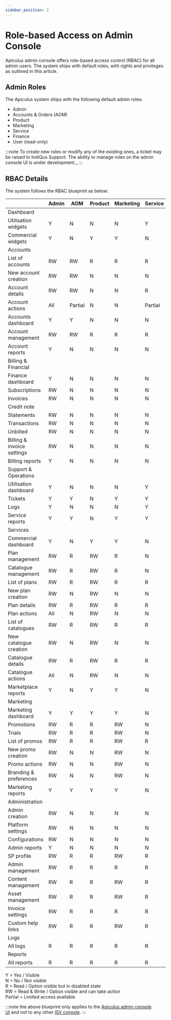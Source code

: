 ```yaml
---
sidebar_position: 3
---
```

# Role-based Access on Admin Console

Apiculus admin console offers role-based access control (RBAC) for all admin users. The system ships with default roles, with rights and privileges as outlined in this article.

## Admin Roles

The Apiculus system ships with the following default admin roles:

- Admin
- Accounts & Orders (AOM)
- Product
- Marketing
- Service
- Finance
- User (read-only)

:::note
To create new roles or modify any of the existing ones, a ticket may be raised to IndiQus Support. The ability to manage roles on the admin console UI is under development._
:::

## RBAC Details

The system follows the RBAC blueprint as below:

||Admin|AOM|Product|Marketing|Service|Finance|User|
|---|---|---|---|---|---|---|---|
|Dashboard|   |   |   |   |   |   |   |
|Utilisation widgets|Y|N|N|N|Y|N|Y|
|Commercial widgets|Y|N|Y|Y|N|Y|Y|
|Accounts|   |   |   |   |   |   |   |
|List of accounts|RW|RW|R|R|R|R|R|
|New account creation|RW|RW|N|N|N|N|N|
|Account details|RW|RW|N|N|R|R|R|
|Account actions|All|Partial|N|N|Partial|Partial|N|
|Accounts dashboard|Y|Y|N|N|N|N|Y|
|Account management|RW|RW|R|R|R|R|R|
|Account reports|Y|N|N|N|N|Y|Y|
|Billing & Financial|   |   |   |   |   |   |   |
|Finance dashboard|Y|N|N|N|N|Y|Y|
|Subscriptions|RW|N|N|N|N|RW|R|
|Invoices|RW|N|N|N|N|RW|R|
|Credit note||||||||
|Statements|RW|N|N|N|N|RW|R|
|Transactions|RW|N|N|N|N|RW|R|
|Unbilled|RW|N|N|N|N|RW|R|
|Billing & invoice settings|RW|N|N|N|N|RW|N|
|Billing reports|Y|N|N|N|N|Y|Y|
|Support & Operations|   |   |   |   |   |   |   |
|Utilisation dashboard|Y|N|N|N|Y|N|Y|
|Tickets|Y|Y|N|Y|Y|N|Y|
|Logs|Y|N|N|N|Y|N|Y|
|Service reports|Y|Y|N|Y|Y|N|Y|
|Services|   |   |   |   |   |   |   |
|Commercial dashboard|Y|N|Y|Y|N|N|Y|
|Plan management|RW|R|RW|R|N|N|R|
|Catalogue management|RW|R|RW|R|N|N|R|
|List of plans|RW|R|RW|R|R|R|R|
|New plan creation|RW|N|RW|N|N|N|N|
|Plan details|RW|R|RW|R|R|R|R|
|Plan actions|All|N|RW|N|N|N|N|
|List of catalogues|RW|R|RW|R|R|R|R|
|New catalogue creation|RW|N|RW|N|N|N|N|
|Catalogue details|RW|R|RW|R|R|R|R|
|Catalogue actions|All|N|RW|N|N|N|N|
|Marketplace reports|Y|N|Y|Y|N|N|Y|
|Marketing|   |   |   |   |   |   |   |
|Marketing dashboard|Y|Y|Y|Y|N|N|Y|
|Promotions|RW|R|R|RW|N|N|R|
|Trials|RW|R|R|RW|N|N|R|
|List of promos|RW|R|R|RW|R|R|R|
|New promo creation|RW|N|N|RW|N|N|N|
|Promo actions|RW|N|N|RW|N|N|N|
|Branding & preferences|RW|N|N|RW|N|N|N|
|Marketing reports|Y|Y|Y|Y|N|N|R|
|Administration|   |   |   |   |   |   |   |
|Admin creation|RW|N|N|N|N|N|N|
|Platform settings|RW|N|N|N|N|N|N|
|Configurations|RW|N|N|N|N|N|N|
|Admin reports|Y|N|N|N|N|N|N|
|SP profile|RW|R|R|RW|R|R|R|
|Admin management|RW|R|R|R|R|R|R|
|Content management|RW|R|R|RW|R|R|R|
|Asset management|RW|R|R|RW|R|R|R|
|Invoice settings|RW|R|R|R|R|RW|R|
|Custom help links|RW|R|R|RW|R|R|R|
|Logs|   |   |   |   |   |   |   |
|All logs|R|R|R|R|R|R|R|
|Reports|   |   |   |   |   |   |   |
|All reports|R|R|R|R|R|R|R|

Y = Yes / Visible  
N = No / Not visible  
R = Read / Option visible but in disabled state  
RW = Read & Write / Option visible and can take action  
Partial = Limited access available  

:::note
the above blueprint only applies to the [Apiculus admin console UI](AdminConsole) and not to any other [ISV console](ISVConsoles).
:::